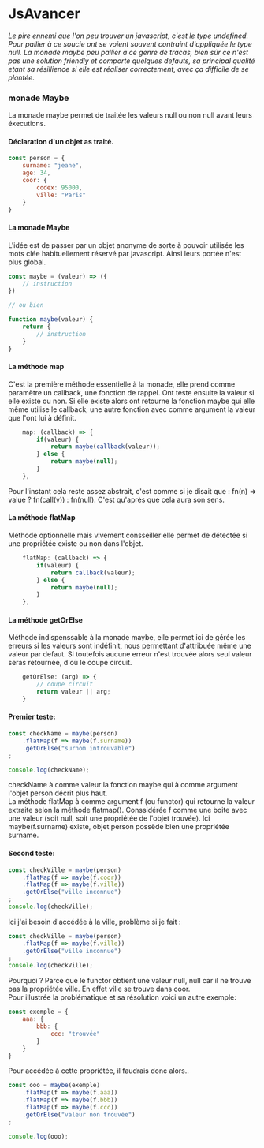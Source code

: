 # JsAvancer
_Le pire ennemi que l'on peu trouver un javascript, c'est le type undefined. Pour pallier à ce soucie ont se voient souvent contraint d'appliquée le type null. La monade maybe peu pallier à ce genre de tracas, bien sûr ce n'est pas une solution friendly et comporte quelques defauts, sa principal qualité etant sa résillience si elle est réaliser correctement, avec ça difficile de se plantée._   

### monade Maybe 
La monade maybe permet de traitée les valeurs null ou non null avant leurs éxecutions.  

#### Déclaration d'un objet as traité.
```js
const person = {
    surname: "jeane",
    age: 34,
    coor: {
        codex: 95000,
        ville: "Paris"
    }
}
```

#### La monade Maybe
L'idée est de passer par un objet anonyme de sorte à pouvoir utilisée les mots clée habituellement réservé par javascript. Ainsi leurs portée n'est plus global.  

```js
const maybe = (valeur) => ({
    // instruction
})

// ou bien 

function maybe(valeur) {
    return {
        // instruction
    }
}

```

#### La méthode map
C'est la première méthode essentielle à la monade, elle prend comme paramètre un callback, une fonction de rappel. Ont teste ensuite la valeur
si elle existe ou non. Si elle existe alors ont retourne la fonction maybe qui elle même utilise le callback, une autre fonction avec comme argument la valeur que l'ont lui à définit.  
```js
    map: (callback) => {
        if(valeur) {
            return maybe(callback(valeur));
        } else {
            return maybe(null);
        }
    },

```  
Pour l'instant cela reste assez abstrait, c'est comme si je disait que : fn(n) => value ? fn(call(v)) : fn(null). C'est qu'après que cela aura son sens.  

#### La méthode flatMap
Méthode optionnelle mais vivement consseiller elle permet de détectée si une propriétée existe ou non dans l'objet.
```js
    flatMap: (callback) => {
        if(valeur) {
            return callback(valeur);
        } else {
            return maybe(null);
        }
    },

```
#### La méthode getOrElse
Méthode indispenssable à la monade maybe, elle permet ici de gérée les erreurs si les valeurs sont indéfinit, nous permettant d'attribuée même une valeur par defaut. Si toutefois aucune erreur n'est trouvée alors seul valeur seras retournée, d'où le coupe circuit.  
```js
    getOrElse: (arg) => {
        // coupe circuit
        return valeur || arg;
    }
```

#### Premier teste:  
```js
const checkName = maybe(person)
    .flatMap(f => maybe(f.surname))
    .getOrElse("surnom introuvable")
;

console.log(checkName);
```  
checkName à comme valeur la fonction maybe qui à comme argument l'objet person décrit plus haut.  
La méthode flatMap à comme argument f (ou functor) qui retourne la valeur extraite selon la méthode flatmap(). Conssidérée f comme une boite avec une valeur (soit null, soit une propriétée de l'objet trouvée). Ici maybe(f.surname) existe, objet person possède bien une propriétée surname. 

#### Second teste:
```js
const checkVille = maybe(person)
    .flatMap(f => maybe(f.coor))
    .flatMap(f => maybe(f.ville))
    .getOrElse("ville inconnue")
;
console.log(checkVille);

```  
Ici j'ai besoin d'accédée à la ville, problème si je fait :

```js
const checkVille = maybe(person)
    .flatMap(f => maybe(f.ville))
    .getOrElse("ville inconnue")
;
console.log(checkVille);

```
Pourquoi ? Parce que le functor obtient une valeur null, null car il ne trouve pas la propriétée ville. En effet ville se trouve dans coor.  
Pour illustrée la problématique et sa résolution voici un autre exemple:  

```js
const exemple = {
    aaa: {
        bbb: {
            ccc: "trouvée"
        }
    }
}

```

Pour accédée à cette propriétée, il faudrais donc alors..  
```js  
const ooo = maybe(exemple)
    .flatMap(f => maybe(f.aaa))
    .flatMap(f => maybe(f.bbb))
    .flatMap(f => maybe(f.ccc))
    .getOrElse("valeur non trouvée")
;

console.log(ooo);
```
